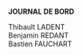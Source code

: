 <strong>JOURNAL DE BORD</strong>
<p>
Thibault LADENT
<br/>
Benjamin REDANT
<br/>
Bastien FAUCHART
</p>
